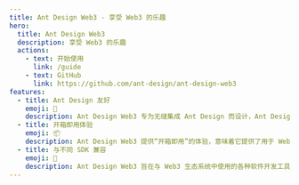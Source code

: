 ```yaml
---
title: Ant Design Web3 - 享受 Web3 的乐趣
hero:
  title: Ant Design Web3
  description: 享受 Web3 的乐趣
  actions:
    - text: 开始使用
      link: /guide
    - text: GitHub
      link: https://github.com/ant-design/ant-design-web3
features:
  - title: Ant Design 友好
    emoji: 🎨
    description: Ant Design Web3 专为无缝集成 Ant Design 而设计，Ant Design 是 React 中流行的 UI 库。它遵循相同的设计原则和样式指南，使得熟悉 Ant Design 的开发人员能够轻松使用和整合 Web3 功能到他们的项目中。
  - title: 开箱即用体验
    emoji: 📦
    description: Ant Design Web3 提供“开箱即用”的体验，意味着它提供了用于 Web3 应用的即用组件和 UI 元素。开发人员可以快速设置他们的项目，并利用预构建的组件创建与区块链网络和 DApp 交互的用户界面。
  - title: 与不同 SDK 兼容
    emoji: 🔌
    description: Ant Design Web3 旨在与 Web3 生态系统中使用的各种软件开发工具包（SDK）兼容。无论您是使用以太坊、Polkadot 还是其他区块链平台，Ant Design Web3 提供了与不同 SDK 交互的抽象和组件，确保在不同区块链网络之间具有灵活性和互操作性。
---
```

